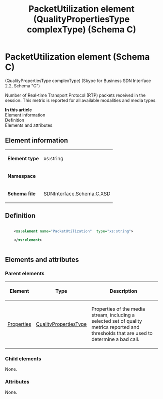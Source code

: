 ﻿---
title: PacketUtilization element (QualityPropertiesType complexType) (Schema C)
TOCTitle: PacketUtilization element
ms:assetid: 89d76513-d3bf-ba22-e97d-25d9a1d01978
ms:mtpsurl: https://msdn.microsoft.com/library/Mt404809(v=office.16)
ms:contentKeyID: 68250721
ms.date: 08/24/2015
mtps_version: v=office.16
dev_langs:
- xml
---

# PacketUtilization element (Schema C)

(QualityPropertiesType complexType) (Skype for Business SDN Interface 2.2, Schema "C")

Number of Real-time Transport Protocol (RTP) packets received in the session. This metric is reported for all available modalities and media types.

**In this article**  
Element information  
Definition  
Elements and attributes  

## Element information

<table>
<colgroup>
<col />
<col />
</colgroup>
<tbody>
<tr class="odd">
<td><p><strong>Element type</strong></p></td>
<td><p>xs:string</p></td>
</tr>
<tr class="even">
<td><p><strong>Namespace</strong></p></td>
<td><p></p></td>
</tr>
<tr class="odd">
<td><p><strong>Schema file</strong></p></td>
<td><p>SDNInterface.Schema.C.XSD</p></td>
</tr>
</tbody>
</table>


## Definition

```xml

    <xs:element name="PacketUtilization"  type="xs:string">
    
    </xs:element>
  
```

## Elements and attributes

### Parent elements

<table>
<colgroup>
<col />
<col />
<col />
</colgroup>
<thead>
<tr class="header">
<th><p>Element</p></th>
<th><p>Type</p></th>
<th><p>Description</p></th>
</tr>
</thead>
<tbody>
<tr class="odd">
<td><p><a href="properties-element-qualitytype-complextype-skype-for-business-sdn-interface-2-2-schema-c.md">Properties</a></p></td>
<td><p><a href="qualitypropertiestype-complextype-skype-for-business-sdn-interface-2-2-schema-c.md">QualityPropertiesType</a></p></td>
<td><p>Properties of the media stream, including a selected set of quality metrics reported and thresholds that are used to determine a bad call.</p></td>
</tr>
</tbody>
</table>


### Child elements

None.

### Attributes

None.

